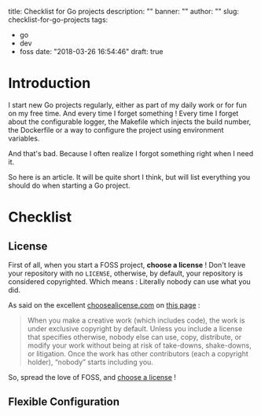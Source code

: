 title: Checklist for Go projects
description: ""
banner: ""
author: ""
slug: checklist-for-go-projects
tags: 
- go
- dev
- foss
date: "2018-03-26 16:54:46"
draft: true

# Introduction

I start new Go projects regularly, either as part of my daily work or for fun
on my free time. And every time I forget something ! Every time I forget about 
the configurable logger, the Makefile which injects the build number, the 
Dockerfile or a way to configure the project using environment variables.

And that's bad. Because I often realize I forgot something right when I need it.

So here is an article. It will be quite short I think, but will list everything
you should do when starting a Go project.

# Checklist

## License

First of all, when you start a FOSS project, **choose a license** ! Don't leave
your repository with no `LICENSE`, otherwise, by default, your repository is
considered copyrighted. Which means : Literally nobody can use what you did.

As said on the excellent [choosealicense.com](https://choosealicense.com/) on 
[this page](https://choosealicense.com/no-permission/) :

> When you make a creative work (which includes code), the work is under 
> exclusive copyright by default. Unless you include a license that specifies 
> otherwise, nobody else can use, copy, distribute, or modify your work without
> being at risk of take-downs, shake-downs, or litigation. Once the work has 
> other contributors (each a copyright holder), “nobody” starts including you.

So, spread the love of FOSS, and [choose a license](https://choosealicense.com/) !

## Flexible Configuration

